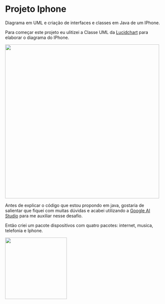 # Projeto Iphone
Diagrama em UML e criação de interfaces e classes em Java de um IPhone.

Para começar este projeto eu ulitizei a Classe UML da [Lucidchart](https://lucid.app/lucidchart/17d2f4f4-7280-4ec2-9075-dcfe1562933c/edit?viewport_loc=-403%2C-12%2C2738%2C1263%2CHWEp-vi-RSFO&invitationId=inv_958e2352-e647-4d65-a1be-ff9b4b44ef52) para elaborar o diagrama do IPhone.

<img src="https://github.com/vverdum/UML-Iphone/assets/157656254/96578ac5-1932-4ed6-8d38-060c62636fe5 " style="width: 500px;">

Antes de explicar o código que estou propondo em java, gostaria de salientar que fiquei com muitas dúvidas e acabei utilizando a [Google AI Studio]( https://aistudio.google.com/app/prompts/1AetpkBVHd2BlOcm5y2b2mhLYY6-WysSh?utm_source=website&utm_medium=referral&utm_campaign=Alura&utm_content=) para me auxiliar nesse desafio. 

Então criei um pacote dispositivos com quatro pacotes: internet, musica, telefonia e Iphone.


<img src="https://github.com/vverdum/UML-Iphone/assets/157656254/30d96e17-eb6d-4b6b-aa84-5513f7325def" style="width: 200px;">



